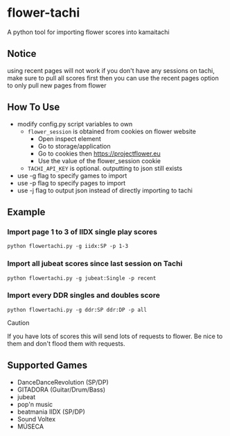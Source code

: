 # flower-tachi
A python tool for importing flower scores into kamaitachi

## Notice
using recent pages will not work if you don't have any sessions on tachi, make sure to pull all scores first then you can use the recent pages option to only pull new pages from flower

## How To Use
-  modify config.py script variables to own
    - `flower_session` is obtained from cookies on flower website
        - Open inspect element
        - Go to storage/application
        - Go to cookies then https://projectflower.eu
        - Use the value of the flower_session cookie
    - `TACHI_API_KEY` is optional. outputting to json still exists  
- use -g flag to specify games to import
- use -p flag to specify pages to import
- use -j flag to output json instead of directly importing to tachi

## Example
### Import page 1 to 3 of IIDX single play scores
`python flowertachi.py -g iidx:SP -p 1-3` 
### Import all jubeat scores since last session on Tachi 
`python flowertachi.py -g jubeat:Single -p recent`
### Import every DDR singles and doubles score
`python flowertachi.py -g ddr:SP ddr:DP -p all`
> [!CAUTION]
> If you have lots of scores this will send lots of requests to flower. Be nice to them and don't flood them with requests.

## Supported Games
- DanceDanceRevolution (SP/DP)
- GITADORA (Guitar/Drum/Bass)
- jubeat
- pop'n music
- beatmania IIDX (SP/DP)
- Sound Voltex
- MÚSECA
